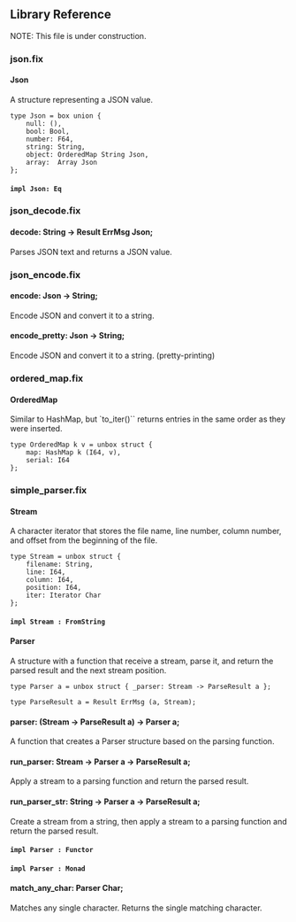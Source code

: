 
## Library Reference

NOTE: This file is under construction.

### json.fix
#### Json
A structure representing a JSON value.
```
type Json = box union {
    null: (),
    bool: Bool,
    number: F64,
    string: String,
    object: OrderedMap String Json,
    array:  Array Json
};
```
#### `impl Json: Eq`

### json_decode.fix
#### decode: String -> Result ErrMsg Json;
Parses JSON text and returns a JSON value.

### json_encode.fix
#### encode: Json -> String;
Encode JSON and convert it to a string.

#### encode_pretty: Json -> String;
Encode JSON and convert it to a string. (pretty-printing)

### ordered_map.fix
#### OrderedMap
Similar to HashMap, but `to_iter()`` returns entries in the same order as they were inserted.

```
type OrderedMap k v = unbox struct {
    map: HashMap k (I64, v),
    serial: I64
};
```

### simple_parser.fix
#### Stream
A character iterator that stores the file name, line number, column number, 
and offset from the beginning of the file.

```
type Stream = unbox struct {
    filename: String,
    line: I64,
    column: I64,
    position: I64,
    iter: Iterator Char
};
```
#### `impl Stream : FromString`

#### Parser
A structure with a function that receive a stream, parse it, and 
return the parsed result and the next stream position.

```
type Parser a = unbox struct { _parser: Stream -> ParseResult a };

type ParseResult a = Result ErrMsg (a, Stream);
```

#### parser: (Stream -> ParseResult a) -> Parser a;
A function that creates a Parser structure based on the parsing function.

#### run_parser: Stream -> Parser a -> ParseResult a;
Apply a stream to a parsing function and return the parsed result.

#### run_parser_str: String -> Parser a -> ParseResult a;
Create a stream from a string, then apply a stream to a parsing function and return the parsed result.

#### `impl Parser : Functor`

#### `impl Parser : Monad`

#### match_any_char: Parser Char;
Matches any single character. Returns the single matching character.

